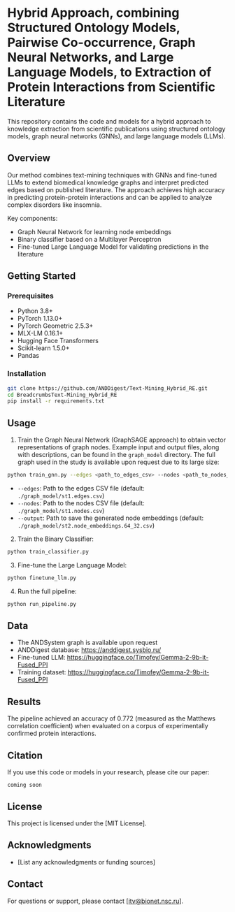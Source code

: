 # Hybrid Approach, combining Structured Ontology Models, Pairwise Co-occurrence, Graph Neural Networks, and Large Language Models, to Extraction of Protein Interactions from Scientific Literature

This repository contains the code and models for a hybrid approach to knowledge extraction from scientific publications using structured ontology models, graph neural networks (GNNs), and large language models (LLMs).

## Overview

Our method combines text-mining techniques with GNNs and fine-tuned LLMs to extend biomedical knowledge graphs and interpret predicted edges based on published literature. The approach achieves high accuracy in predicting protein-protein interactions and can be applied to analyze complex disorders like insomnia.

Key components:
- Graph Neural Network for learning node embeddings
- Binary classifier based on a Multilayer Perceptron 
- Fine-tuned Large Language Model for validating predictions in the literature

## Getting Started

### Prerequisites

- Python 3.8+
- PyTorch 1.13.0+
- PyTorch Geometric 2.5.3+
- MLX-LM 0.16.1+
- Hugging Face Transformers
- Scikit-learn 1.5.0+
- Pandas

### Installation

```bash
git clone https://github.com/ANDDigest/Text-Mining_Hybrid_RE.git
cd BreadcrumbsText-Mining_Hybrid_RE
pip install -r requirements.txt
```

## Usage

1. Train the Graph Neural Network (GraphSAGE approach) to obtain vector representations of graph nodes. Example input and output files, along with descriptions, can be found in the `graph_model` directory. The full graph used in the study is available upon request due to its large size:

```bash
python train_gnn.py --edges <path_to_edges_csv> --nodes <path_to_nodes_csv> --output <path_to_output_embeddings_csv>
```

- `--edges`: Path to the edges CSV file (default: `./graph_model/st1.edges.csv`)
- `--nodes`: Path to the nodes CSV file (default: `./graph_model/st1.nodes.csv`)
- `--output`: Path to save the generated node embeddings (default: `./graph_model/st2.node_embeddings.64_32.csv`)

2. Train the Binary Classifier:
```python
python train_classifier.py
```

3. Fine-tune the Large Language Model:
```python
python finetune_llm.py
```

4. Run the full pipeline:
```python
python run_pipeline.py
```

## Data

- The ANDSystem graph is available upon request
- ANDDigest database: https://anddigest.sysbio.ru/
- Fine-tuned LLM: https://huggingface.co/Timofey/Gemma-2-9b-it-Fused_PPI
- Training dataset: https://huggingface.co/Timofey/Gemma-2-9b-it-Fused_PPI

## Results

The pipeline achieved an accuracy of 0.772 (measured as the Matthews correlation coefficient) when evaluated on a corpus of experimentally confirmed protein interactions.

## Citation

If you use this code or models in your research, please cite our paper:

```
coming soon
```

## License

This project is licensed under the [MIT License].

## Acknowledgments

- [List any acknowledgments or funding sources]

## Contact

For questions or support, please contact [itv@bionet.nsc.ru].
